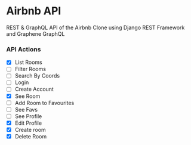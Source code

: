 # Airbnb API

REST & GraphQL API of the Airbnb Clone using Django REST Framework and Graphene GraphQL

### API Actions

- [x] List Rooms
- [ ] Filter Rooms
- [ ] Search By Coords
- [ ] Login
- [ ] Create Account
- [x] See Room
- [ ] Add Room to Favourites
- [ ] See Favs
- [ ] See Profile
- [X] Edit Profile
- [x] Create room
- [x] Delete Room
